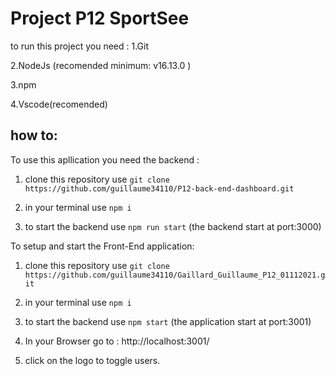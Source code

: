 # Project P12 SportSee
to run this project you need : 
  1.Git
  
  2.NodeJs (recomended minimum: v16.13.0 )
  
  3.npm 
  
  4.Vscode(recomended)
  
## how to:

To use this apllication you need the backend :
  
  1. clone this repository use ``` git clone https://github.com/guillaume34110/P12-back-end-dashboard.git ```
  
  2. in your terminal use ``` npm i ```
  
  3. to start the backend use  ``` npm run start ``` (the backend start at port:3000)

To setup and start the Front-End application:
 
  1. clone this repository use ``` git clone https://github.com/guillaume34110/Gaillard_Guillaume_P12_01112021.git ```
  
  2. in your terminal use  ``` npm i ```
  
  3. to start the backend use  ``` npm start ``` (the application start at port:3001)
  
  4. In your Browser go to : http://localhost:3001/
 
  5. click on the logo to toggle users.
